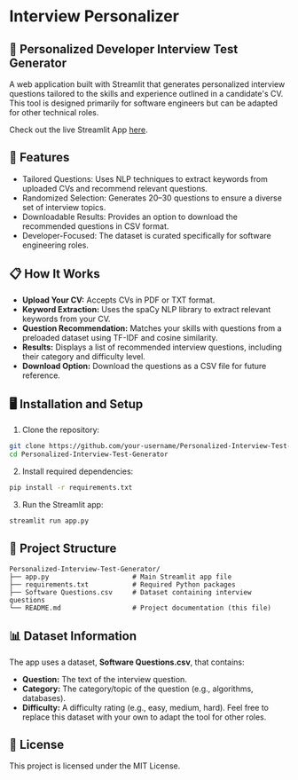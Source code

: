 # Interview Personalizer
## 🎯 Personalized Developer Interview Test Generator
A web application built with Streamlit that generates personalized interview questions tailored to the skills and experience outlined in a candidate's CV. This tool is designed primarily for software engineers but can be adapted for other technical roles.

Check out the live Streamlit App [here](). 

## 🚀 Features

- Tailored Questions: Uses NLP techniques to extract keywords from uploaded CVs and recommend relevant questions.
- Randomized Selection: Generates 20–30 questions to ensure a diverse set of interview topics.
- Downloadable Results: Provides an option to download the recommended questions in CSV format.
- Developer-Focused: The dataset is curated specifically for software engineering roles.

## 📋 How It Works

- **Upload Your CV:** Accepts CVs in PDF or TXT format.
- **Keyword Extraction:** Uses the spaCy NLP library to extract relevant keywords from your CV.
- **Question Recommendation:** Matches your skills with questions from a preloaded dataset using TF-IDF and cosine similarity.
- **Results:** Displays a list of recommended interview questions, including their category and difficulty level.
- **Download Option:** Download the questions as a CSV file for future reference.

## 🖥️ Installation and Setup
1. Clone the repository:
```bash
git clone https://github.com/your-username/Personalized-Interview-Test-Generator.git
cd Personalized-Interview-Test-Generator
```
2. Install required dependencies:
```bash
pip install -r requirements.txt
```
3. Run the Streamlit app:
```bash
streamlit run app.py
```
## 📂 Project Structure
```
Personalized-Interview-Test-Generator/
├── app.py                     # Main Streamlit app file
├── requirements.txt           # Required Python packages
├── Software Questions.csv     # Dataset containing interview questions
└── README.md                  # Project documentation (this file)
```

## 📊 Dataset Information
The app uses a dataset, **Software Questions.csv**, that contains:
- **Question:** The text of the interview question.
- **Category:** The category/topic of the question (e.g., algorithms, databases).
- **Difficulty:** A difficulty rating (e.g., easy, medium, hard).
Feel free to replace this dataset with your own to adapt the tool for other roles.

## 📜 License
This project is licensed under the MIT License.
